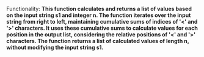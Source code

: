 Functionality: **This function calculates and returns a list of values based on the input string s1 and integer n. The function iterates over the input string from right to left, maintaining cumulative sums of indices of '<' and '>' characters. It uses these cumulative sums to calculate values for each position in the output list, considering the relative positions of '<' and '>' characters. The function returns a list of calculated values of length n, without modifying the input string s1.**